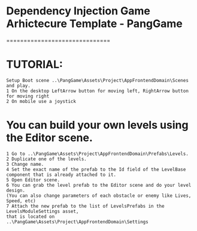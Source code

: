 # Dependency Injection Game Arhictecure Template - PangGame
==============================

# TUTORIAL:
	Setup Boot scene ..\PangGame\Assets\Project\AppFrontendDomain\Scenes and play.
	1 On the desktop LeftArrow button for moving left, RightArrow button for moving right
	2 On mobile use a joystick

# You can build your own levels using the Editor scene.
	
	1 Go to ..\PangGame\Assets\Project\AppFrontendDomain\Prefabs\Levels.
	2 Duplicate one of the levels.
	3 Change name.
	4 Set the exact name of the prefab to the Id field of the LevelBase component that is already attached to it.
	5 Open Editor scene.
	6 You can grab the level prefab to the Editor scene and do your level design. 
 	(You can also change parameters of each obstacle or enemy like Lives, Speed, etc)
	7 Attach the new prefab to the list of LevelsPrefabs in the LevelsModuleSettings asset, 
 	that is located on ..\PangGame\Assets\Project\AppFrontendDomain\Settings
